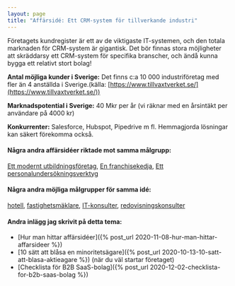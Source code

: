 ```yaml
---
layout: page
title: "Affärsidé: Ett CRM-system för tillverkande industri"
---
```

Företagets kundregister är ett av de viktigaste IT-systemen, och den totala marknaden för CRM-system är gigantisk. Det bör finnas stora möjligheter att skräddarsy ett CRM-system för specifika branscher, och ändå kunna bygga ett relativt stort bolag!

**Antal möjliga kunder i Sverige:** Det finns c:a 10 000 industriföretag med fler än 4 anställda i Sverige.(källa: [https://www.tillvaxtverket.se/](https://www.tillvaxtverket.se/))

**Marknadspotential i Sverige:** 40 Mkr per år (vi räknar med en årsintäkt per användare på 4000 kr)

**Konkurrenter:** Salesforce, Hubspot, Pipedrive m fl. Hemmagjorda lösningar kan säkert förekomma också.

#### Några andra affärsidéer riktade mot samma målgrupp:
[Ett modernt utbildningsföretag](/affarsideer/ett-modernt-utbildningsforetag-riktat-mot-tillverkande-industri/), [En franchisekedja](/affarsideer/en-franchisekedja-av-tillverkande-industri/), [Ett personalundersökningsverktyg](/affarsideer/ett-personalundersokningsverktyg-for-tillverkande-industri/)


#### Några andra möjliga målgrupper för samma idé:
[hotell](/affarsideer/ett-crm-system-for-hotell/), [fastighetsmäklare](/affarsideer/ett-crm-system-for-fastighetsmaklare/), [IT-konsulter](/affarsideer/ett-crm-system-for-it-konsulter/), [redovisningskonsulter](/affarsideer/ett-crm-system-for-redovisningskonsulter/)

#### Andra inlägg jag skrivit på detta tema:
- [Hur man hittar affärsidéer]({% post_url 2020-11-08-hur-man-hittar-affarsideer %})
- [10 sätt att blåsa en minoritetsägare]({% post_url 2020-10-13-10-satt-att-blasa-aktieagare %}) (när du väl startar företaget)
- [Checklista för B2B SaaS-bolag]({% post_url 2020-12-02-checklista-for-b2b-saas-bolag %})

